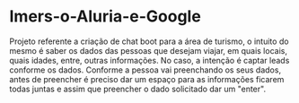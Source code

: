 # Imers-o-Aluria-e-Google
Projeto referente a criação de chat boot para a área de turismo, o intuito do mesmo é saber os dados das pessoas que desejam viajar, em quais locais, quais idades, entre, outras informações. No caso, a intenção é captar leads conforme os dados.
Conforme a pessoa vai preenchando os seus dados, antes de preencher é preciso dar um espaço para as informações ficarem todas juntas e assim que preencher o dado solicitado dar um "enter".
